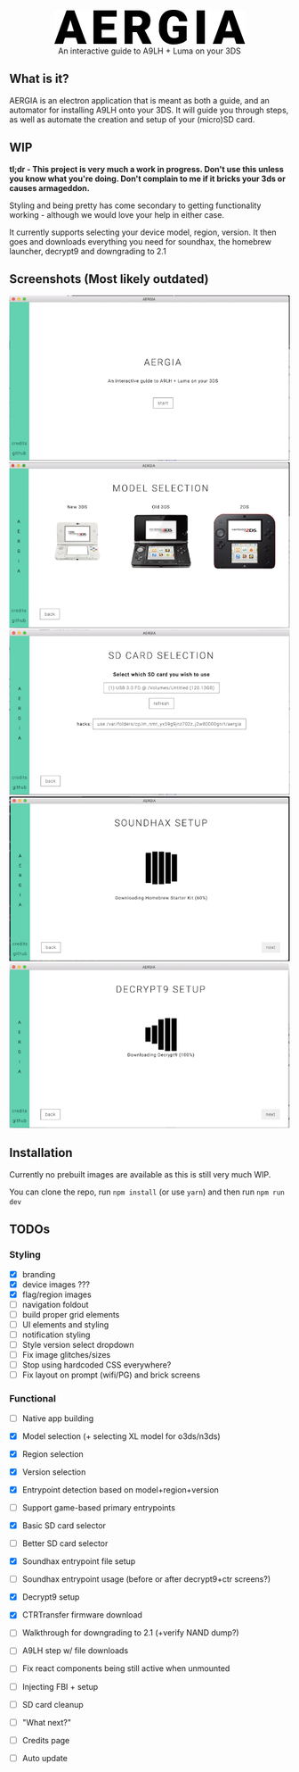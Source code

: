 <p align="center">
	<img src="./resources/logo.png">
	<br/>
	An interactive guide to A9LH + Luma on your 3DS
</p>

## What is it?

AERGIA is an electron application that is meant as both a guide, and an automator for installing A9LH onto your 3DS. It will guide you through steps, as well as automate the creation and setup of your (micro)SD card.

## WIP

**tl;dr - This project is very much a work in progress. Don't use this unless you know what you're doing. Don't complain to me if it bricks your 3ds or causes armageddon.**

Styling and being pretty has come secondary to getting functionality working - although we would love your help in either case.

It currently supports selecting your device model, region, version. It then goes and downloads everything you need for soundhax, the homebrew launcher, decrypt9 and downgrading to 2.1

## Screenshots (Most likely outdated)

<img src="./screenshots/1.png">
<img src="./screenshots/2.png">
<img src="./screenshots/3.png">
<img src="./screenshots/4.png">
<img src="./screenshots/5.png">

## Installation

Currently no prebuilt images are available as this is still very much WIP.

You can clone the repo, run `npm install` (or use `yarn`) and then run `npm run dev`

## TODOs

### Styling
- [x] branding
- [x] device images ???
- [x] flag/region images
- [ ] navigation foldout
- [ ] build proper grid elements
- [ ] UI elements and styling
- [ ] notification styling
- [ ] Style version select dropdown
- [ ] Fix image glitches/sizes
- [ ] Stop using hardcoded CSS everywhere?
- [ ] Fix layout on prompt (wifi/PG) and brick screens

### Functional
- [ ] Native app building
- [x] Model selection (+ selecting XL model for o3ds/n3ds)
- [x] Region selection
- [x] Version selection
- [x] Entrypoint detection based on model+region+version
- [ ] Support game-based primary entrypoints
- [x] Basic SD card selector
- [ ] Better SD card selector
- [x] Soundhax entrypoint file setup
- [ ] Soundhax entrypoint usage (before or after decrypt9+ctr screens?)
- [x] Decrypt9 setup
- [x] CTRTransfer firmware download
- [ ] Walkthrough for downgrading to 2.1 (+verify NAND dump?)
- [ ] A9LH step w/ file downloads
- [ ] Fix react components being still active when unmounted
- [ ] Injecting FBI + setup
- [ ] SD card cleanup
- [ ] "What next?"
- [ ] Credits page
- [ ] Auto update

